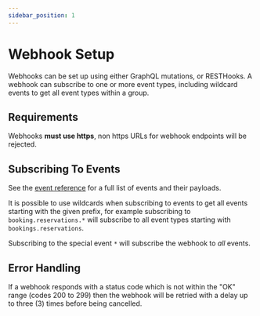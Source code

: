 ```yaml
---
sidebar_position: 1
---
```


# Webhook Setup

Webhooks can be set up using either GraphQL mutations, or RESTHooks.
A webhook can subscribe to one or more event types, including wildcard events to get all event types within a group.


## Requirements

Webhooks **must use https**, non https URLs for webhook endpoints will be rejected.

## Subscribing To Events

See the [event reference](./events) for a full list of events and their payloads.

It is possible to use wildcards when subscribing to events to get all events starting with the given prefix,
for example subscribing to `booking.reservations.*` will subscribe to all event types starting with `bookings.reservations`.

Subscribing to the special event `*` will subscribe the webhook to *all* events.

## Error Handling

If a webhook responds with a status code which is not within the "OK" range (codes 200 to 299) then
the webhook will be retried with a delay up to three (3) times before being cancelled.
